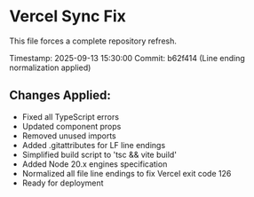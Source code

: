 # Vercel Sync Fix

This file forces a complete repository refresh.

Timestamp: 2025-09-13 15:30:00
Commit: b62f414 (Line ending normalization applied)

## Changes Applied:
- Fixed all TypeScript errors
- Updated component props
- Removed unused imports
- Added .gitattributes for LF line endings
- Simplified build script to 'tsc && vite build'
- Added Node 20.x engines specification
- Normalized all file line endings to fix Vercel exit code 126
- Ready for deployment